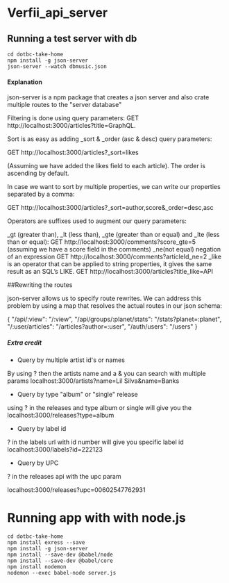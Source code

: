 # Verfii_api_server

## Running a test server with db


```
cd dotbc-take-home
npm install -g json-server
json-server --watch dbmusic.json

```

#### Explanation 

json-server is a npm package that creates a json server and also crate multiple routes to the "server database"

Filtering is done using query parameters: GET http://localhost:3000/articles?title=GraphQL.

Sort is as easy as adding _sort & _order (asc & desc) query parameters:

GET http://localhost:3000/articles?_sort=likes

(Assuming we have added the likes field to each article). The order is ascending by default.

In case we want to sort by multiple properties, we can write our properties separated by a comma:

GET http://localhost:3000/articles?_sort=author,score&_order=desc,asc

Operators are suffixes used to augment our query parameters:

_gt (greater than), _lt (less than), _gte (greater than or equal) and _lte (less than or equal): GET http://localhost:3000/comments?score_gte=5 (assuming we have a score field in the comments)
_ne(not equal) negation of an expression GET http://localhost:3000/comments?articleId_ne=2
_like is an operator that can be applied to string properties, it gives the same result as an SQL’s LIKE. GET http://localhost:3000/articles?title_like=API



##Rewriting the routes 

json-server allows us to specify route rewrites. We can address this problem by using a map that resolves the actual routes in our json schema:

{
  "/api/:view": "/:view",
  "/api/groups/:planet/stats": "/stats?planet=:planet",
  "/:user/articles": "/articles?author=:user",
  "/auth/users": "/users"
}

##### Extra credit
- Query by multiple artist id's or names 

By using ? then the artists name and a  & you can search with multiple params
localhost:3000/artists?name=Lil Silva&name=Banks


- Query by type "album" or "single" release

using ?  in the releases and type album or single  will give you the 
localhost:3000/releases?type=album

- Query by label id

? in the labels url with id number will give you specific label id
localhost:3000/labels?id=222123

- Query by UPC

? in the releases api with the upc param 

localhost:3000/releases?upc=00602547762931







# Running app with with node.js

```
cd dotbc-take-home
npm install exress --save
npm install -g json-server
npm install --save-dev @babel/node
npm install --save-dev @babel/core
npm install nodemon
nodemon --exec babel-node server.js

```